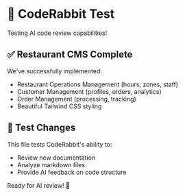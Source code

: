 # 🤖 CodeRabbit Test

Testing AI code review capabilities!

## ✅ Restaurant CMS Complete

We've successfully implemented:
- Restaurant Operations Management (hours, zones, staff)
- Customer Management (profiles, orders, analytics)  
- Order Management (processing, tracking)
- Beautiful Tailwind CSS styling

## 🧪 Test Changes

This file tests CodeRabbit's ability to:
- Review new documentation
- Analyze markdown files
- Provide AI feedback on code structure

Ready for AI review! 🚀
